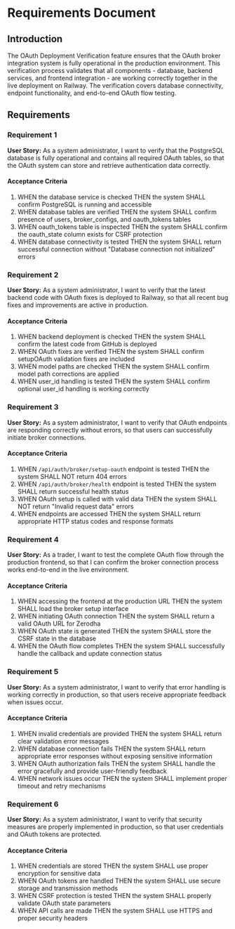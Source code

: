 # Requirements Document

## Introduction

The OAuth Deployment Verification feature ensures that the OAuth broker integration system is fully operational in the production environment. This verification process validates that all components - database, backend services, and frontend integration - are working correctly together in the live deployment on Railway. The verification covers database connectivity, endpoint functionality, and end-to-end OAuth flow testing.

## Requirements

### Requirement 1

**User Story:** As a system administrator, I want to verify that the PostgreSQL database is fully operational and contains all required OAuth tables, so that the OAuth system can store and retrieve authentication data correctly.

#### Acceptance Criteria

1. WHEN the database service is checked THEN the system SHALL confirm PostgreSQL is running and accessible
2. WHEN database tables are verified THEN the system SHALL confirm presence of users, broker_configs, and oauth_tokens tables
3. WHEN oauth_tokens table is inspected THEN the system SHALL confirm the oauth_state column exists for CSRF protection
4. WHEN database connectivity is tested THEN the system SHALL return successful connection without "Database connection not initialized" errors

### Requirement 2

**User Story:** As a system administrator, I want to verify that the latest backend code with OAuth fixes is deployed to Railway, so that all recent bug fixes and improvements are active in production.

#### Acceptance Criteria

1. WHEN backend deployment is checked THEN the system SHALL confirm the latest code from GitHub is deployed
2. WHEN OAuth fixes are verified THEN the system SHALL confirm setupOAuth validation fixes are included
3. WHEN model paths are checked THEN the system SHALL confirm model path corrections are applied
4. WHEN user_id handling is tested THEN the system SHALL confirm optional user_id handling is working correctly

### Requirement 3

**User Story:** As a system administrator, I want to verify that OAuth endpoints are responding correctly without errors, so that users can successfully initiate broker connections.

#### Acceptance Criteria

1. WHEN `/api/auth/broker/setup-oauth` endpoint is tested THEN the system SHALL NOT return 404 errors
2. WHEN `/api/auth/broker/health` endpoint is tested THEN the system SHALL return successful health status
3. WHEN OAuth setup is called with valid data THEN the system SHALL NOT return "Invalid request data" errors
4. WHEN endpoints are accessed THEN the system SHALL return appropriate HTTP status codes and response formats

### Requirement 4

**User Story:** As a trader, I want to test the complete OAuth flow through the production frontend, so that I can confirm the broker connection process works end-to-end in the live environment.

#### Acceptance Criteria

1. WHEN accessing the frontend at the production URL THEN the system SHALL load the broker setup interface
2. WHEN initiating OAuth connection THEN the system SHALL return a valid OAuth URL for Zerodha
3. WHEN OAuth state is generated THEN the system SHALL store the CSRF state in the database
4. WHEN the OAuth flow completes THEN the system SHALL successfully handle the callback and update connection status

### Requirement 5

**User Story:** As a system administrator, I want to verify that error handling is working correctly in production, so that users receive appropriate feedback when issues occur.

#### Acceptance Criteria

1. WHEN invalid credentials are provided THEN the system SHALL return clear validation error messages
2. WHEN database connection fails THEN the system SHALL return appropriate error responses without exposing sensitive information
3. WHEN OAuth authorization fails THEN the system SHALL handle the error gracefully and provide user-friendly feedback
4. WHEN network issues occur THEN the system SHALL implement proper timeout and retry mechanisms

### Requirement 6

**User Story:** As a system administrator, I want to verify that security measures are properly implemented in production, so that user credentials and OAuth tokens are protected.

#### Acceptance Criteria

1. WHEN credentials are stored THEN the system SHALL use proper encryption for sensitive data
2. WHEN OAuth tokens are handled THEN the system SHALL use secure storage and transmission methods
3. WHEN CSRF protection is tested THEN the system SHALL properly validate OAuth state parameters
4. WHEN API calls are made THEN the system SHALL use HTTPS and proper security headers